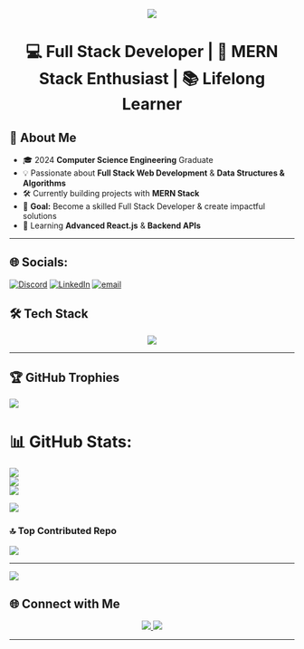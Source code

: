 
<!-- Banner -->
<p align="center">
  <img src="https://readme-typing-svg.herokuapp.com?size=30&color=00BFFF&center=true&vCenter=true&width=500&lines=Hey%2C+I'm+Santu+Mondal;Full+Stack+Developer;MERN+Stack+Enthusiast;">
</p>

<h1 align="center">💻 Full Stack Developer | 🚀 MERN Stack Enthusiast | 📚 Lifelong Learner</h1>


## 🚀 About Me  
- 🎓 2024 **Computer Science Engineering** Graduate  
- 💡 Passionate about **Full Stack Web Development** & **Data Structures & Algorithms**  
- 🛠 Currently building projects with **MERN Stack**  
- 🎯 **Goal:** Become a skilled Full Stack Developer & create impactful solutions  
- 🌱 Learning **Advanced React.js** & **Backend APIs**  

---

## 🌐 Socials:
 [![Discord](https://img.shields.io/badge/Discord-%237289DA.svg?logo=discord&logoColor=white)](https://discord.gg/887956448041132052) [![LinkedIn](https://img.shields.io/badge/LinkedIn-%230077B5.svg?logo=linkedin&logoColor=white)](https://linkedin.com/in/santu-mondal-049a16211) [![email](https://img.shields.io/badge/Email-D14836?logo=gmail&logoColor=white)](mailto:mondalsantu104@gmail.com) 


## 🛠 Tech Stack  
<p align="center">
  <img src="https://skillicons.dev/icons?i=java,javascript,react,nodejs,express,mongodb,html,css,tailwind,bootstrap,git,github,postman,mysql,nginx,graphql,vercel,aws,docker,firebase,postgresql,vscode" />
</p>

---
 
<!--
# 💻 Tech Stack:
![C](https://img.shields.io/badge/c-%2300599C.svg?style=plastic&logo=c&logoColor=white) ![C++](https://img.shields.io/badge/c++-%2300599C.svg?style=plastic&logo=c%2B%2B&logoColor=white) ![CSS3](https://img.shields.io/badge/css3-%231572B6.svg?style=plastic&logo=css3&logoColor=white) ![HTML5](https://img.shields.io/badge/html5-%23E34F26.svg?style=plastic&logo=html5&logoColor=white) ![Java](https://img.shields.io/badge/java-%23ED8B00.svg?style=plastic&logo=openjdk&logoColor=white) ![JavaScript](https://img.shields.io/badge/javascript-%23323330.svg?style=plastic&logo=javascript&logoColor=%23F7DF1E) ![Vercel](https://img.shields.io/badge/vercel-%23000000.svg?style=plastic&logo=vercel&logoColor=white) ![Firebase](https://img.shields.io/badge/firebase-%23039BE5.svg?style=plastic&logo=firebase) ![AWS](https://img.shields.io/badge/AWS-%23FF9900.svg?style=plastic&logo=amazon-aws&logoColor=white) ![Context-API](https://img.shields.io/badge/Context--Api-000000?style=plastic&logo=react) ![EJS](https://img.shields.io/badge/ejs-%23B4CA65.svg?style=plastic&logo=ejs&logoColor=black) ![Express.js](https://img.shields.io/badge/express.js-%23404d59.svg?style=plastic&logo=express&logoColor=%2361DAFB) ![JWT](https://img.shields.io/badge/JWT-black?style=plastic&logo=JSON%20web%20tokens) ![Next JS](https://img.shields.io/badge/Next-black?style=plastic&logo=next.js&logoColor=white) ![NPM](https://img.shields.io/badge/NPM-%23CB3837.svg?style=plastic&logo=npm&logoColor=white) ![NodeJS](https://img.shields.io/badge/node.js-6DA55F?style=plastic&logo=node.js&logoColor=white) ![Nodemon](https://img.shields.io/badge/NODEMON-%23323330.svg?style=plastic&logo=nodemon&logoColor=%BBDEAD) ![React](https://img.shields.io/badge/react-%2320232a.svg?style=plastic&logo=react&logoColor=%2361DAFB) ![React Router](https://img.shields.io/badge/React_Router-CA4245?style=plastic&logo=react-router&logoColor=white) ![React Hook Form](https://img.shields.io/badge/React%20Hook%20Form-%23EC5990.svg?style=plastic&logo=reacthookform&logoColor=white) ![Vite](https://img.shields.io/badge/vite-%23646CFF.svg?style=plastic&logo=vite&logoColor=white) ![TailwindCSS](https://img.shields.io/badge/tailwindcss-%2338B2AC.svg?style=plastic&logo=tailwind-css&logoColor=white) ![Bootstrap](https://img.shields.io/badge/bootstrap-%238511FA.svg?style=plastic&logo=bootstrap&logoColor=white) ![Nginx](https://img.shields.io/badge/nginx-%23009639.svg?style=plastic&logo=nginx&logoColor=white) ![MySQL](https://img.shields.io/badge/mysql-4479A1.svg?style=plastic&logo=mysql&logoColor=white) ![MongoDB](https://img.shields.io/badge/MongoDB-%234ea94b.svg?style=plastic&logo=mongodb&logoColor=white) ![Firebase](https://img.shields.io/badge/firebase-a08021?style=plastic&logo=firebase&logoColor=ffcd34) ![Postgres](https://img.shields.io/badge/postgres-%23316192.svg?style=plastic&logo=postgresql&logoColor=white) ![Prisma](https://img.shields.io/badge/Prisma-3982CE?style=plastic&logo=Prisma&logoColor=white) ![Framer](https://img.shields.io/badge/Framer-black?style=plastic&logo=framer&logoColor=blue) ![Canva](https://img.shields.io/badge/Canva-%2300C4CC.svg?style=plastic&logo=Canva&logoColor=white) ![Git](https://img.shields.io/badge/git-%23F05033.svg?style=plastic&logo=git&logoColor=white) ![GitHub](https://img.shields.io/badge/github-%23121011.svg?style=plastic&logo=github&logoColor=white) ![Postman](https://img.shields.io/badge/Postman-FF6C37?style=plastic&logo=postman&logoColor=white)

-->

## 🏆 GitHub Trophies
![](https://github-profile-trophy.vercel.app/?username=SantuxD&theme=radical&no-frame=false&no-bg=true&margin-w=4)


# 📊 GitHub Stats:
![](https://github-readme-stats.vercel.app/api?username=SantuxD&theme=radical&hide_border=false&include_all_commits=true&count_private=false)<br/>
![](https://nirzak-streak-stats.vercel.app/?user=SantuxD&theme=radical&hide_border=false)<br/>
![](https://github-readme-stats.vercel.app/api/top-langs/?username=SantuxD&theme=radical&hide_border=false&include_all_commits=true&count_private=false&layout=compact)




![](https://quotes-github-readme.vercel.app/api?type=horizontal&theme=radical)

### 🔝 Top Contributed Repo
![](https://github-contributor-stats.vercel.app/api?username=SantuxD&limit=5&theme=dark&combine_all_yearly_contributions=true)

---
[![](https://visitcount.itsvg.in/api?id=SantuxD&icon=0&color=0)](https://visitcount.itsvg.in)


## 🌐 Connect with Me  
<p align="center">
  <a href="https://www.linkedin.com/in/YOUR-LINKEDIN/" target="https://linkedin.com/in/santu-mondal-049a16211">
    <img src="https://img.shields.io/badge/LinkedIn-%230077B5.svg?&style=for-the-badge&logo=linkedin&logoColor=white" />
  </a>
  <!--
  <a href="YOUR-PORTFOLIO-LINK" target="_blank">
    <img src="https://img.shields.io/badge/Portfolio-%23000000.svg?&style=for-the-badge&logo=firefox&logoColor=white" />
  </a>
  -->
  <a href="mailto:mondalsantu104@gmail.com" target="_blank">
    <img src="https://img.shields.io/badge/Email-%23EA4335.svg?&style=for-the-badge&logo=gmail&logoColor=white" />
  </a>
</p>

---
<!--
<p align="center">
  <img src="https://raw.githubusercontent.com/SantuMondal/SantuMondal/output/github-contribution-grid-snake.svg" alt="snake animation" />
</p>

--->


















